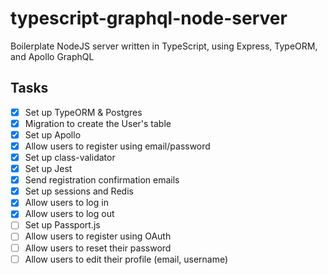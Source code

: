 # typescript-graphql-node-server

Boilerplate NodeJS server written in TypeScript, using Express, TypeORM, and Apollo GraphQL

## Tasks

- [x] Set up TypeORM & Postgres
- [x] Migration to create the User's table
- [x] Set up Apollo
- [x] Allow users to register using email/password
- [x] Set up class-validator
- [x] Set up Jest
- [x] Send registration confirmation emails
- [x] Set up sessions and Redis
- [x] Allow users to log in
- [x] Allow users to log out
- [ ] Set up Passport.js
- [ ] Allow users to register using OAuth
- [ ] Allow users to reset their password
- [ ] Allow users to edit their profile (email, username)
